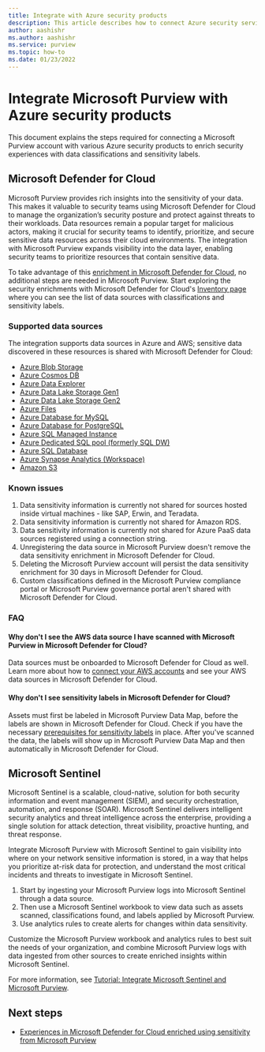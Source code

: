```yaml
---
title: Integrate with Azure security products
description: This article describes how to connect Azure security services and Microsoft Purview to get enriched security experiences.
author: aashishr
ms.author: aashishr
ms.service: purview
ms.topic: how-to
ms.date: 01/23/2022
---
```

# Integrate Microsoft Purview with Azure security products

This document explains the steps required for connecting a Microsoft Purview account with various Azure security products to enrich security experiences with data classifications and sensitivity labels.

## Microsoft Defender for Cloud

Microsoft Purview provides rich insights into the sensitivity of your data. This makes it valuable to security teams using Microsoft Defender for Cloud to manage the organization’s security posture and protect against threats to their workloads. Data resources remain a popular target for malicious actors, making it crucial for security teams to identify, prioritize, and secure sensitive data resources across their cloud environments. The integration with Microsoft Purview expands visibility into the data layer, enabling security teams to prioritize resources that contain sensitive data.

To take advantage of this [enrichment in Microsoft Defender for Cloud](../security-center/information-protection.md), no additional steps are needed in Microsoft Purview. Start exploring the security enrichments with Microsoft Defender for Cloud's [Inventory page](https://portal.azure.com/#blade/Microsoft_Azure_Security/SecurityMenuBlade/25) where you can see the list of data sources with classifications and sensitivity labels.

### Supported data sources
The integration supports data sources in Azure and AWS; sensitive data discovered in these resources is shared with Microsoft Defender for Cloud:
- [Azure Blob Storage](./register-scan-azure-blob-storage-source.md)
- [Azure Cosmos DB](./register-scan-azure-cosmos-database.md)
- [Azure Data Explorer](./register-scan-azure-data-explorer.md)
- [Azure Data Lake Storage Gen1](./register-scan-adls-gen1.md)
- [Azure Data Lake Storage Gen2](./register-scan-adls-gen2.md)
- [Azure Files](./register-scan-azure-files-storage-source.md)
- [Azure Database for MySQL](./register-scan-azure-mysql-database.md)
- [Azure Database for PostgreSQL](./register-scan-azure-postgresql.md)
- [Azure SQL Managed Instance](./register-scan-azure-sql-database-managed-instance.md)
- [Azure Dedicated SQL pool (formerly SQL DW)](./register-scan-azure-synapse-analytics.md)
- [Azure SQL Database](./register-scan-azure-sql-database.md)
- [Azure Synapse Analytics (Workspace)](./register-scan-synapse-workspace.md)
- [Amazon S3](./register-scan-amazon-s3.md)

### Known issues
1. Data sensitivity information is currently not shared for sources hosted inside virtual machines - like SAP, Erwin, and Teradata.
2. Data sensitivity information is currently not shared for Amazon RDS.
3. Data sensitivity information is currently not shared for Azure PaaS data sources registered using a connection string. 
5. Unregistering the data source in Microsoft Purview doesn't remove the data sensitivity enrichment in Microsoft Defender for Cloud.
6. Deleting the Microsoft Purview account will persist the data sensitivity enrichment for 30 days in Microsoft Defender for Cloud.
7. Custom classifications defined in the Microsoft Purview compliance portal or Microsoft Purview governance portal aren't shared with Microsoft Defender for Cloud. 

### FAQ
#### **Why don't I see the AWS data source I have scanned with Microsoft Purview in Microsoft Defender for Cloud?**

Data sources must be onboarded to Microsoft Defender for Cloud as well. Learn more about how to [connect your AWS accounts](../security-center/quickstart-onboard-aws.md) and see your AWS data sources in Microsoft Defender for Cloud.

#### **Why don't I see sensitivity labels in Microsoft Defender for Cloud?**

Assets must first be labeled in Microsoft Purview Data Map, before the labels are shown in Microsoft Defender for Cloud. Check if you have the necessary [prerequisites for sensitivity labels](./how-to-automatically-label-your-content.md) in place. After you've scanned the data, the labels will show up in Microsoft Purview Data Map and then automatically in Microsoft Defender for Cloud.

## Microsoft Sentinel

Microsoft Sentinel is a scalable, cloud-native, solution for both security information and event management (SIEM), and security orchestration, automation, and response (SOAR). Microsoft Sentinel delivers intelligent security analytics and threat intelligence across the enterprise, providing a single solution for attack detection, threat visibility, proactive hunting, and threat response.

Integrate Microsoft Purview with Microsoft Sentinel to gain visibility into where on your network sensitive information is stored, in a way that helps you prioritize at-risk data for protection, and understand the most critical incidents and threats to investigate in Microsoft Sentinel.

1. Start by ingesting your Microsoft Purview logs into Microsoft Sentinel through a data source.
1. Then use a Microsoft Sentinel workbook to view data such as assets scanned, classifications found, and labels applied by Microsoft Purview.
1. Use analytics rules to create alerts for changes within data sensitivity.

Customize the Microsoft Purview workbook and analytics rules to best suit the needs of your organization, and combine Microsoft Purview logs with data ingested from other sources to create enriched insights within Microsoft Sentinel.

For more information, see [Tutorial: Integrate Microsoft Sentinel and Microsoft Purview](../sentinel/purview-solution.md).

## Next steps
- [Experiences in Microsoft Defender for Cloud enriched using sensitivity from Microsoft Purview](../security-center/information-protection.md)